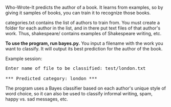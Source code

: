 Who-Wrote-It predicts the author of a book. It learns from examples, so by giving it samples of books, you can train it to recognize those books.

categories.txt contains the list of authors to train from. You must create a folder for each author in the list, and in there put text files of that author's work. Thus, shakespeare/ contains examples of Shakespeare writing, etc.

<b>To use the program, run bayes.py.</b> You input a filename with the work you want to classify. It will output its best prediction for the author of the book.

Example session:
<pre>
Enter name of file to be classified: test/london.txt

*** Predicted category: london ***</pre>

The program uses a Bayes classifier based on each author's unique style of word choice, so it can also be used to classify informal writing, spam, happy vs. sad messages, etc.
